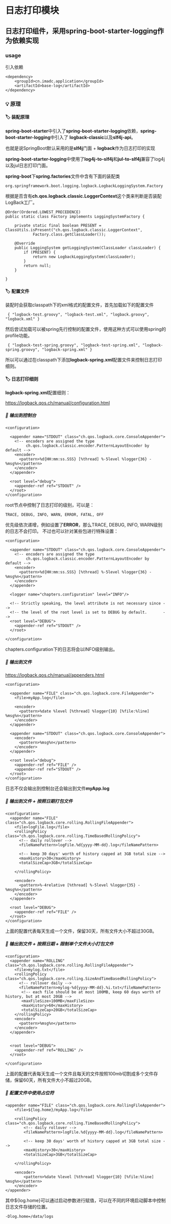 # 日志打印模块

## 日志打印组件，采用spring-boot-starter-logging作为依赖实现

### usage

引入依赖
~~~
<dependency>
    <groupId>cn.imadc.application</groupId>
    <artifactId>base-log</artifactId>
</dependency>
~~~


### 💡 原理

#### 🏷️ 装配原理
**spring-boot-starter**中引入了**spring-boot-starter-logging**依赖，**spring-boot-starter-logging**中引入了
**logback-classic**以及**slf4j-api**。

也就是说SpringBoot默认采用的是**slf4j**门面 + **logback**作为日志打印的实现

**spring-boot-starter-logging**中使用了**log4j-to-slf4j**和**jul-to-slf4j**兼容了log4j以及jul日志打印门面。

**spring-boot**下**spring.factories**文件中含有下面的装配类
~~~
org.springframework.boot.logging.logback.LogbackLoggingSystem.Factory
~~~
根据是否含有**ch.qos.logback.classic.LoggerContext**这个类来判断是否装配LogBack工厂。
~~~
@Order(Ordered.LOWEST_PRECEDENCE)
public static class Factory implements LoggingSystemFactory {

    private static final boolean PRESENT = ClassUtils.isPresent("ch.qos.logback.classic.LoggerContext",
            Factory.class.getClassLoader());

    @Override
    public LoggingSystem getLoggingSystem(ClassLoader classLoader) {
        if (PRESENT) {
            return new LogbackLoggingSystem(classLoader);
        }
        return null;
    }

}
~~~

#### 🏷️ 配置文件

装配时会获取classpath下的xml格式的配置文件，首先加载如下的配置文件
~~~
 { "logback-test.groovy", "logback-test.xml", "logback.groovy", "logback.xml" }
~~~
然后尝试加载可以被spring先行控制的配置文件，使用这种方式可以使用spring的profile功能。
~~~
 { "logback-test-spring.groovy", "logback-test-spring.xml", "logback-spring.groovy", "logback-spring.xml" }
~~~

所以可以通过在classpath下添加**logback-spring.xml**配置文件来控制日志打印细则。

#### 🏷️ 日志打印细则
**logback-spring.xml**配置细则：

https://logback.qos.ch/manual/configuration.html

##### 📍 输出到控制台
~~~
<configuration>

  <appender name="STDOUT" class="ch.qos.logback.core.ConsoleAppender">
    <!-- encoders are assigned the type
         ch.qos.logback.classic.encoder.PatternLayoutEncoder by default -->
    <encoder>
      <pattern>%d{HH:mm:ss.SSS} [%thread] %-5level %logger{36} - %msg%n</pattern>
    </encoder>
  </appender>

  <root level="debug">
    <appender-ref ref="STDOUT" />
  </root>
</configuration>
~~~

root节点中控制了日志打印的级别，可以是：
~~~
TRACE, DEBUG, INFO, WARN, ERROR, FATAL, OFF
~~~
优先级依次递增，例如设置了**ERROR**，那么TRACE, DEBUG, INFO, WARN级别的日志不会打印。
不过也可以针对某些包进行特殊设置：
~~~
<configuration>

  <appender name="STDOUT" class="ch.qos.logback.core.ConsoleAppender">
    <!-- encoders are assigned the type
         ch.qos.logback.classic.encoder.PatternLayoutEncoder by default -->
    <encoder>
      <pattern>%d{HH:mm:ss.SSS} [%thread] %-5level %logger{36} - %msg%n</pattern>
    </encoder>
  </appender>

  <logger name="chapters.configuration" level="INFO"/>

  <!-- Strictly speaking, the level attribute is not necessary since -->
  <!-- the level of the root level is set to DEBUG by default.       -->
  <root level="DEBUG">
    <appender-ref ref="STDOUT" />
  </root>

</configuration>
~~~
chapters.configuration下的日志将会以INFO级别输出。

##### 📍 输出到文件

https://logback.qos.ch/manual/appenders.html

~~~
<configuration>

  <appender name="FILE" class="ch.qos.logback.core.FileAppender">
    <file>myApp.log</file>

    <encoder>
      <pattern>%date %level [%thread] %logger{10} [%file:%line] %msg%n</pattern>
    </encoder>
  </appender>

  <appender name="STDOUT" class="ch.qos.logback.core.ConsoleAppender">
    <encoder>
      <pattern>%msg%n</pattern>
    </encoder>
  </appender>

  <root level="debug">
    <appender-ref ref="FILE" />
    <appender-ref ref="STDOUT" />
  </root>
</configuration>
~~~
日志不仅会输出到控制台还会输出到文件**myApp.log**

##### 📍 输出到文件 + 按照日期打包文件
~~~
<configuration>
  <appender name="FILE" class="ch.qos.logback.core.rolling.RollingFileAppender">
    <file>logFile.log</file>
    <rollingPolicy class="ch.qos.logback.core.rolling.TimeBasedRollingPolicy">
      <!-- daily rollover -->
      <fileNamePattern>logFile.%d{yyyy-MM-dd}.log</fileNamePattern>

      <!-- keep 30 days' worth of history capped at 3GB total size -->
      <maxHistory>30</maxHistory>
      <totalSizeCap>3GB</totalSizeCap>

    </rollingPolicy>

    <encoder>
      <pattern>%-4relative [%thread] %-5level %logger{35} - %msg%n</pattern>
    </encoder>
  </appender> 

  <root level="DEBUG">
    <appender-ref ref="FILE" />
  </root>
</configuration>
~~~
上面的配置代表每天生成一个文件，保留30天，所有文件大小不超过30GB。

##### 📍 输出到文件 + 按照日期 + 限制单个文件大小打包文件
~~~
<configuration>
  <appender name="ROLLING" class="ch.qos.logback.core.rolling.RollingFileAppender">
    <file>mylog.txt</file>
    <rollingPolicy class="ch.qos.logback.core.rolling.SizeAndTimeBasedRollingPolicy">
      <!-- rollover daily -->
      <fileNamePattern>mylog-%d{yyyy-MM-dd}.%i.txt</fileNamePattern>
       <!-- each file should be at most 100MB, keep 60 days worth of history, but at most 20GB -->
       <maxFileSize>100MB</maxFileSize>    
       <maxHistory>60</maxHistory>
       <totalSizeCap>20GB</totalSizeCap>
    </rollingPolicy>
    <encoder>
      <pattern>%msg%n</pattern>
    </encoder>
  </appender>


  <root level="DEBUG">
    <appender-ref ref="ROLLING" />
  </root>

</configuration>
~~~
上面的配置代表每天生成一个文件且每天的文件按照100mb切割成多个文件存储，保留60天，所有文件大小不超过20GB。

##### 📍 配置文件中使用占位符
~~~
<appender name="FILE" class="ch.qos.logback.core.RollingFileAppender">
    <file>${log.home}/myApp.log</file>

    <rollingPolicy class="ch.qos.logback.core.rolling.TimeBasedRollingPolicy">
        <!-- daily rollover -->
        <fileNamePattern>logFile.%d{yyyy-MM-dd}.log</fileNamePattern>

        <!-- keep 30 days' worth of history capped at 3GB total size -->
        <maxHistory>30</maxHistory>
        <totalSizeCap>3GB</totalSizeCap>

    </rollingPolicy>

    <encoder>
        <pattern>%date %level [%thread] %logger{10} [%file:%line] %msg%n</pattern>
    </encoder>
</appender>

~~~
其中${log.home}可以通过启动参数进行赋值，可以在不同的环境启动脚本中控制日志文件存储的位置。
~~~
-Dlog.home=/data/logs
~~~